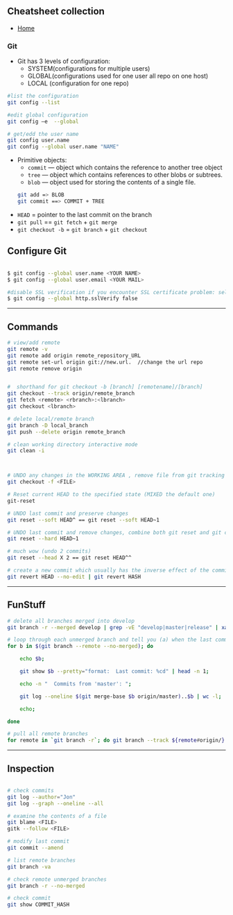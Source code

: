 ## Cheatsheet collection

* [Home](https://dejanu.github.io/)

### Git

* Git has 3 levels of configuration:
  - SYSTEM(configurations for multiple users)
  - GLOBAL(configurations used for one user all repo on one host) 
  - LOCAL (configuration for one repo) 
  
```bash
#list the configuration
git config --list 

#edit global configuration 
git config –e  --global

# get/edd the user name
git config user.name
git config --global user.name "NAME"

```
  
* Primitive objects:
  * `commit` — object which contains the reference to another tree object
  * `tree` — object which contains references to other blobs or subtrees.
  * `blob` — object used for storing the contents of a single file.
  ```bash
  git add => BLOB
  git commit ==> COMMIT + TREE
  ```
* `HEAD` = pointer to the last commit on the branch
* `git pull` == `git fetch` + `git merge`
* `git checkout -b` = `git branch` + `git checkout`

## Configure Git

```bash

$ git config --global user.name <YOUR NAME>
$ git config --global user.email <YOUR MAIL>

#disable SSL verification if you encounter SSL certificate problem: self signed certificate
$ git config --global http.sslVerify false
```

***

## Commands

```bash
# view/add remote
git remote -v
git remote add origin remote_repository_URL
git remote set-url origin git://new.url.  //change the url repo
git remote remove origin


#  shorthand for git checkout -b [branch] [remotename]/[branch]
git checkout --track origin/remote_branch
git fetch <remote> <rbranch>:<lbranch> 
git checkout <lbranch>

# delete local/remote branch
git branch -D local_branch
git push --delete origin remote_branch

# clean working directory interactive mode
git clean -i



# UNDO any changes in the WORKING AREA , remove file from git tracking
git checkout -f <FILE> 

# Reset current HEAD to the specified state (MIXED the default one)
git-reset

# UNDO last commit and preserve changes
git reset --soft HEAD^ == git reset --soft HEAD~1 

# UNDO last commit and remove changes, combine both git reset and git checkout in a single command
git reset --hard HEAD~1 

# much wow (undo 2 commits) 
git reset --head X 2 == git reset HEAD^^ 

# create a new commit which usually has the inverse effect of the commit being reverted.
git revert HEAD --no-edit | git revert HASH

```

***

## FunStuff

```bash
# delete all branches merged into develop
git branch -r --merged develop | grep -vE "develop|master|release" | xargs -n 1 git branch -d
```
```bash
# loop through each unmerged branch and tell you (a) when the last commit was made, and (b) how many commits it contains which are not merged to ‘origin/master’
for b in $(git branch --remote --no-merged); do

    echo $b;

    git show $b --pretty="format:  Last commit: %cd" | head -n 1;

    echo -n "  Commits from 'master': ";

    git log --oneline $(git merge-base $b origin/master)..$b | wc -l;

    echo;

done
```
```bash
# pull all remote branches
for remote in `git branch -r`; do git branch --track ${remote#origin/} $remote; done
```

***

## Inspection


```bash

# check commits 
git log --author="Jon"
git log --graph --oneline --all

# examine the contents of a file
git blame <FILE>
gitk --follow <FILE>

# modify last commit
git commit --amend 

# list remote branches
git branch -va

# check remote unmerged branches
git branch -r --no-merged

# check commit
git show COMMIT_HASH

```
